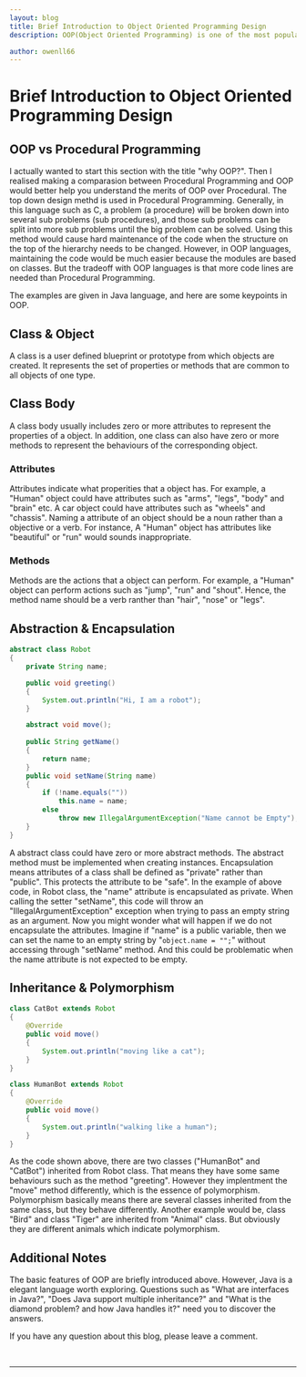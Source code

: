 ```yaml
---
layout: blog
title: Brief Introduction to Object Oriented Programming Design
description: OOP(Object Oriented Programming) is one of the most popular programming methodology. Understanding OOP principles is essential to all programmers. This blog will talk about some basic OOP design principles to help beginers to better comprehend what OOP is.

author: owenll66
---
```


# Brief Introduction to Object Oriented Programming Design

## OOP vs Procedural Programming
I actually wanted to start this section with the title "why OOP?". Then I realised making a comparasion between Procedural Programming and OOP would better help you understand the merits of OOP over Procedural. The top down design methd is used in Procedural Programming. Generally, in this language such as C, a problem (a procedure) will be broken down into several sub problems (sub procedures), and those sub problems can be split into more sub problems until the big problem can be solved. Using this method would cause hard maintenance of the code when the structure on the top of the hierarchy needs to be changed. However, in OOP languages, maintaining the code would be much easier because the modules are based on classes. But the tradeoff with OOP languages is that more code lines are needed than Procedural Programming.

The examples are given in Java language, and here are some keypoints in OOP.

## Class & Object
A class is a user defined blueprint or prototype from which objects are created. It represents the set of properties or methods that are common to all objects of one type.

## Class Body
A class body usually includes zero or more attributes to represent the properties of a object. In addition, one class can also have zero or more methods to represent the behaviours of the corresponding object.

### Attributes
Attributes indicate what properities that a object has. For example, a "Human" object could have attributes such as "arms", "legs", "body" and "brain" etc. A car object could have attributes such as "wheels" and "chassis". Naming a attribute of an object should be a noun rather than a objective or a verb. For instance, A "Human" object has attributes like "beautiful" or "run" would sounds inappropriate.

### Methods
Methods are the actions that a object can perform. For example, a "Human" object can perform actions such as "jump", "run" and "shout". Hence, the method name should be a verb ranther than "hair", "nose" or "legs".


## Abstraction & Encapsulation
```java
abstract class Robot
{
    private String name;

    public void greeting()
    {
        System.out.println("Hi, I am a robot");
    }

    abstract void move();
    
    public String getName()
    {
        return name;
    }
    public void setName(String name)
    {
        if (!name.equals(""))
            this.name = name;
        else
            throw new IllegalArgumentException("Name cannot be Empty");
    }
}
```

A abstract class could have zero or more abstract methods. The abstract method must be implemented when creating instances. Encapsulation means attributes of a class shall be defined as "private" rather than "public". This protects the attribute to be "safe". In the example of above code, in Robot class, the "name" attribute is encapsulated as private. When calling the setter "setName", this code will throw an  "IllegalArgumentException" exception when trying to pass an empty string as an argument. Now you might wonder what will happen if we do not encapsulate the attributes. Imagine if "name" is a public variable, then we can set the name to an empty string by "``` object.name = ""; ```" without accessing through "setName" method. And this could be problematic when the name attribute is not expected to be empty.

## Inheritance & Polymorphism
```java
class CatBot extends Robot
{
    @Override
    public void move()
    {
        System.out.println("moving like a cat");
    }
}
```

```java
class HumanBot extends Robot
{
    @Override
    public void move()
    {
        System.out.println("walking like a human");
    }
}
```

As the code shown above, there are two classes ("HumanBot" and "CatBot") inherited from Robot class. That means they have some same behaviours such as the method "greeting". However they implentment the "move" method differently, which is the essence of polymorphism. Polymorphism basically means there are several classes inherited from the same class, but they behave differently. Another example would be, class "Bird" and class "Tiger" are inherited from "Animal" class. But obviously they are different animals which indicate polymorphism.

## Additional Notes
The basic features of OOP are briefly introduced above. However, Java is a elegant language worth exploring. Questions such as "What are interfaces in Java?", "Does Java support multiple inheritance?" and  "What is the diamond problem? and how Java handles it?" need you to discover the answers. 

If you have any question about this blog, please leave a comment.

<br>

***
